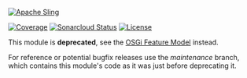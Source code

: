 [![Apache Sling](https://sling.apache.org/res/logos/sling.png)](https://sling.apache.org)

&#32;[![Coverage](https://sonarcloud.io/api/project_badges/measure?project=apache_sling-org-apache-sling-crankstart-test-services&metric=coverage)](https://sonarcloud.io/dashboard?id=apache_sling-org-apache-sling-crankstart-test-services)&#32;[![Sonarcloud Status](https://sonarcloud.io/api/project_badges/measure?project=apache_sling-org-apache-sling-crankstart-test-services&metric=alert_status)](https://sonarcloud.io/dashboard?id=apache_sling-org-apache-sling-crankstart-test-services) [![License](https://img.shields.io/badge/License-Apache%202.0-blue.svg)](https://www.apache.org/licenses/LICENSE-2.0)

This module is **deprecated**, see the [OSGi Feature Model](https://sling.apache.org/documentation/development/feature-model.html) instead.

For reference or potential bugfix releases use the _maintenance_ branch, which contains this module's code as it was just before deprecating it.
